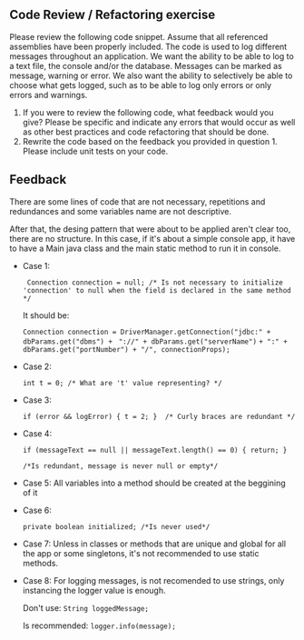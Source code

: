 ## Code Review / Refactoring exercise
Please review the following code snippet. Assume that all referenced assemblies have been properly included.
The code is used to log different messages throughout an application. We want the ability to be able to log to a text file, the console and/or the database. Messages can be marked as message, warning or error. We also want the ability to selectively be able to choose what gets logged, such as to be able to log only errors or only errors and warnings.
1. If you were to review the following code, what feedback would you give? Please be specific and indicate any errors that would occur as well as other best practices and code refactoring that should be done.
1. Rewrite the code based on the feedback you provided in question 1. Please include unit tests on your code.

## Feedback

There are some lines of code that are not necessary, repetitions and redundances and some variables name are not descriptive.

After that, the desing pattern that were about to be applied aren't clear too, there are no structure. In this case, if it's about a simple console app, it have to have a Main java class and the main static method to run it in console.

* Case 1:


    ` Connection connection = null; /* Is not necessary to initialize 'connection' to null when the field is declared in the same method */` 

    It should be: 

    `Connection connection = DriverManager.getConnection("jdbc:" + dbParams.get("dbms") + ` `"://" + dbParams.get("serverName")`
    `+ ":" + dbParams.get("portNumber") + "/", connectionProps); `


* Case 2:

    `int t = 0; /* What are 't' value representing? */`

* Case 3: 

    `if (error && logError) {
                t = 2;
            }  /* Curly braces are redundant */`


* Case 4: 

    `if (messageText == null || messageText.length() == 0) {
    return;
    }`

    `/*Is redundant, message is never null or empty*/`

* Case 5: All variables into a method should be created at the beggining of it

* Case 6:

    `private boolean initialized; /*Is never used*/`

* Case 7: Unless in classes or methods that are unique and global for all the app or some singletons, it's not recommended to use static methods.

* Case 8: For logging messages, is not recomended to use strings, only instancing the logger value is enough.

    Don't use: `String loggedMessage;` 

    Is recommended: `logger.info(message);`